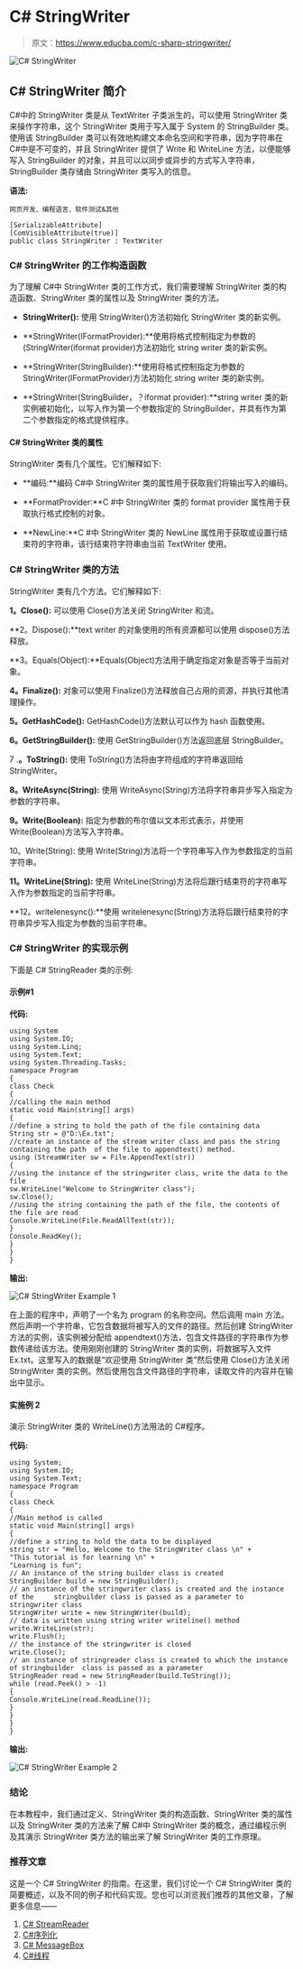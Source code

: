# C# StringWriter

> 原文：<https://www.educba.com/c-sharp-stringwriter/>

![C# StringWriter](img/c93ec278ea82329e4bccb0b31ccfcb81.png "C# StringWriter")



## C# StringWriter 简介

C#中的 StringWriter 类是从 TextWriter 子类派生的，可以使用 StringWriter 类来操作字符串，这个 StringWriter 类用于写入属于 System 的 StringBuilder 类。使用该 StringBuilder 类可以有效地构建文本命名空间和字符串，因为字符串在 C#中是不可变的，并且 StringWriter 提供了 Write 和 WriteLine 方法，以便能够写入 StringBuilder 的对象，并且可以以同步或异步的方式写入字符串，StringBuilder 类存储由 StringWriter 类写入的信息。

**语法:**

<small>网页开发、编程语言、软件测试&其他</small>

```
[SerializableAttribute]
[ComVisibleAttribute(true)]
public class StringWriter : TextWriter
```

### C# StringWriter 的工作构造函数

为了理解 C#中 StringWriter 类的工作方式，我们需要理解 StringWriter 类的构造函数、StringWriter 类的属性以及 StringWriter 类的方法。

*   **StringWriter():** 使用 StringWriter()方法初始化 StringWriter 类的新实例。

*   **StringWriter(IFormatProvider):**使用将格式控制指定为参数的(StringWriter(iformat provider)方法初始化 string writer 类的新实例。

*   **StringWriter(StringBuilder):**使用将格式控制指定为参数的 StringWriter(IFormatProvider)方法初始化 string writer 类的新实例。

*   **StringWriter(StringBuilder，？iformat provider):**string writer 类的新实例被初始化，以写入作为第一个参数指定的 StringBuilder，并具有作为第二个参数指定的格式提供程序。

#### C# StringWriter 类的属性

StringWriter 类有几个属性。它们解释如下:

*   **编码:**编码 C#中 StringWriter 类的属性用于获取我们将输出写入的编码。

*   **FormatProvider:**C #中 StringWriter 类的 format provider 属性用于获取执行格式控制的对象。

*   **NewLine:**C #中 StringWriter 类的 NewLine 属性用于获取或设置行结束符的字符串，该行结束符字符串由当前 TextWriter 使用。

### C# StringWriter 类的方法

StringWriter 类有几个方法。它们解释如下:

**1。Close():** 可以使用 Close()方法关闭 StringWriter 和流。

**2。Dispose():**text writer 的对象使用的所有资源都可以使用 dispose()方法释放。

**3。Equals(Object):**Equals(Object)方法用于确定指定对象是否等于当前对象。

**4。Finalize():** 对象可以使用 Finalize()方法释放自己占用的资源，并执行其他清理操作。

**5。GetHashCode():** GetHashCode()方法默认可以作为 hash 函数使用。

**6。GetStringBuilder():** 使用 GetStringBuilder()方法返回底层 StringBuilder。

7 .**。ToString():** 使用 ToString()方法将由字符组成的字符串返回给 StringWriter。

**8。WriteAsync(String):** 使用 WriteAsync(String)方法将字符串异步写入指定为参数的字符串。

**9。Write(Boolean):** 指定为参数的布尔值以文本形式表示，并使用 Write(Boolean)方法写入字符串。

10。Write(String): 使用 Write(String)方法将一个字符串写入作为参数指定的当前字符串。

**11。WriteLine(String):** 使用 WriteLine(String)方法将后跟行结束符的字符串写入作为参数指定的当前字符串。

**12。writelenesync():**使用 writelenesync(String)方法将后跟行结束符的字符串异步写入指定为参数的当前字符串。

### C# StringWriter 的实现示例

下面是 C# StringReader 类的示例:

#### 示例#1

**代码:**

```
using System
using System.IO;
using System.Linq;
using System.Text;
using System.Threading.Tasks;
namespace Program
{
class Check
{
//calling the main method
static void Main(string[] args)
{
//define a string to hold the path of the file containing data
String str = @"D:\Ex.txt";
//create an instance of the stream writer class and pass the string containing the path  of the file to appendtext() method.
using (StreamWriter sw = File.AppendText(str))
{
//using the instance of the stringwriter class, write the data to the file
sw.WriteLine("Welcome to StringWriter class");
sw.Close();
//using the string containing the path of the file, the contents of the file are read
Console.WriteLine(File.ReadAllText(str));
}
Console.ReadKey();
}
}
}
```

**输出:**

![C# StringWriter Example 1](img/a283e01dfac15d55fd29c675efac13e0.png)



在上面的程序中，声明了一个名为 program 的名称空间。然后调用 main 方法。然后声明一个字符串，它包含数据将被写入的文件的路径。然后创建 StringWriter 方法的实例，该实例被分配给 appendtext()方法，包含文件路径的字符串作为参数传递给该方法。使用刚刚创建的 StringWriter 类的实例，将数据写入文件 Ex.txt。这里写入的数据是“欢迎使用 StringWriter 类”然后使用 Close()方法关闭 StringWriter 类的实例。然后使用包含文件路径的字符串，读取文件的内容并在输出中显示。

#### 实施例 2

演示 StringWriter 类的 WriteLine()方法用法的 C#程序。

**代码:**

```
using System;
using System.IO;
using System.Text;
namespace Program
{
class Check
{
//Main method is called
static void Main(string[] args)
{
//define a string to hold the data to be displayed
string str = "Hello, Welcome to the StringWriter class \n" +
"This tutorial is for learning \n" +
"Learning is fun";
// An instance of the string builder class is created
StringBuilder build = new StringBuilder();
// an instance of the stringwriter class is created and the instance of the     stringbuilder class is passed as a parameter to stringwriter class
StringWriter write = new StringWriter(build);
// data is written using string writer writeline() method
write.WriteLine(str);
write.Flush();
// the instance of the stringwriter is closed
write.Close();
// an instance of stringreader class is created to which the instance of stringbuilder  class is passed as a parameter
StringReader read = new StringReader(build.ToString());
while (read.Peek() > -1)
{
Console.WriteLine(read.ReadLine());
}
}
}
}
```

**输出:**

![C# StringWriter Example 2](img/3798134b9908696815442485b3c8cc88.png)



### 结论

在本教程中，我们通过定义、StringWriter 类的构造函数、StringWriter 类的属性以及 StringWriter 类的方法来了解 C#中 StringWriter 类的概念，通过编程示例及其演示 StringWriter 类方法的输出来了解 StringWriter 类的工作原理。

### 推荐文章

这是一个 C# StringWriter 的指南。在这里，我们讨论一个 C# StringWriter 类的简要概述，以及不同的例子和代码实现。您也可以浏览我们推荐的其他文章，了解更多信息——

1.  [C# StreamReader](https://www.educba.com/c-sharp-streamreader/)
2.  [C#序列化](https://www.educba.com/c-serialization/)
3.  [C# MessageBox](https://www.educba.com/c-sharp-messagebox/)
4.  [C#线程](https://www.educba.com/c-sharp-thread/)





